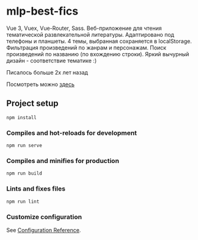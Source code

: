 # mlp-best-fics

Vue 3, Vuex, Vue-Router, Sass. 
Веб-приложение для чтения тематической развлекательной литературы. 
Адаптировано под телефоны и планшеты. 
4 темы, выбранная сохраняется в localStorage. 
Фильтрация произведений по жанрам и персонажам.
Поиск произведений по названию (по вхождению строки).
Яркий вычурный дизайн - соответствие тематике :)

Писалось больше 2х лет назад

Посмотреть можно <a href="http://mlp-best-fics.cw53615.tw1.ru/">здесь</a>

## Project setup
```
npm install
```

### Compiles and hot-reloads for development
```
npm run serve
```

### Compiles and minifies for production
```
npm run build
```

### Lints and fixes files
```
npm run lint
```

### Customize configuration
See [Configuration Reference](https://cli.vuejs.org/config/).
